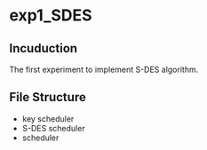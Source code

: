 # exp1_SDES
## Incuduction
The first experiment to implement S-DES algorithm.

## File Structure
- key scheduler
- S-DES scheduler
- scheduler
  
